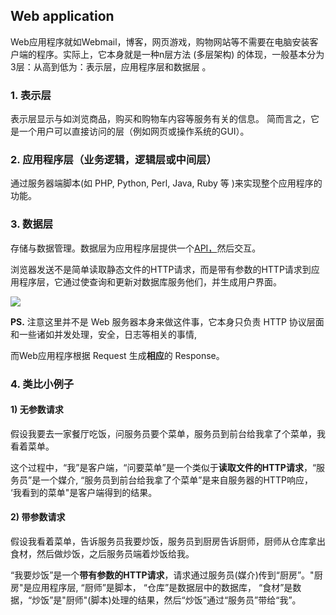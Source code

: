## Web application

Web应用程序就如Webmail，博客，网页游戏，购物网站等不需要在电脑安装客户端的程序。实际上，它本身就是一种n层方法 (多层架构) 的体现，一般基本分为3层：从高到低为：表示层，应用程序层和数据层 。

### 1. 表示层

表示层显示与如浏览商品，购买和购物车内容等服务有关的信息。
简而言之，它是一个用户可以直接访问的层（例如网页或操作系统的GUI）。

### 2. 应用程序层（业务逻辑，逻辑层或中间层）

通过服务器端脚本(如 PHP, Python, Perl, Java, Ruby 等 )来实现整个应用程序的功能。

### 3. 数据层

存储与数据管理。数据层为应用程序层提供一个[API，](https://en.wikipedia.org/wiki/Application_programming_interface)然后交互。

浏览器发送不是简单读取静态文件的HTTP请求，而是带有参数的HTTP请求到应用程序层，它通过使查询和更新对数据库服务他们，并生成用户界面。

![](https://gblobscdn.gitbook.com/assets%2F-LhVVVI7iIuTsQN7G1oY%2F-LhVVYu-YEPEa4TkawNG%2F-LhVVf7QtdOqzkz6YyD3%2Fimport7.png?generation=1560692307520607&alt=media)

**PS.** 注意这里并不是 Web 服务器本身来做这件事，它本身只负责 HTTP 协议层面和一些诸如并发处理，安全，日志等相关的事情,

而Web应用程序根据 Request 生成**相应**的 Response。

### 4. 类比小例子[](https://app.gitbook.com/@long-zichen/s/web/~/revisions/-LhVVYu-YEPEa4TkawNG/chapter2#4-lei-bi-xiao-li-zi)

#### 1) 无参数请求

假设我要去一家餐厅吃饭，问服务员要个菜单，服务员到前台给我拿了个菜单，我看着菜单。

这个过程中，“我”是客户端，“问要菜单”是一个类似于**读取文件的HTTP请求**，“服务员”是一个媒介, “服务员到前台给我拿了个菜单”是来自服务器的HTTP响应， ‘我看到的菜单"是客户端得到的结果。

#### 2) 带参数请求

假设我看着菜单，告诉服务员我要炒饭，服务员到厨房告诉厨师，厨师从仓库拿出食材，然后做炒饭，之后服务员端着炒饭给我。

“我要炒饭”是一个**带有参数的HTTP请求**，请求通过服务员(媒介)传到“厨房”。"厨房"是应用程序层, “厨师”是脚本， “仓库”是数据层中的数据库， “食材”是数据，“炒饭”是"厨师"(脚本)处理的结果，然后“炒饭”通过“服务员”带给“我”。